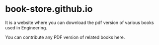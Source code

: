 # book-store.github.io

It is a website where you can download the pdf version of various books used in Engineering.

You can contribute  any PDF version of related books here.
